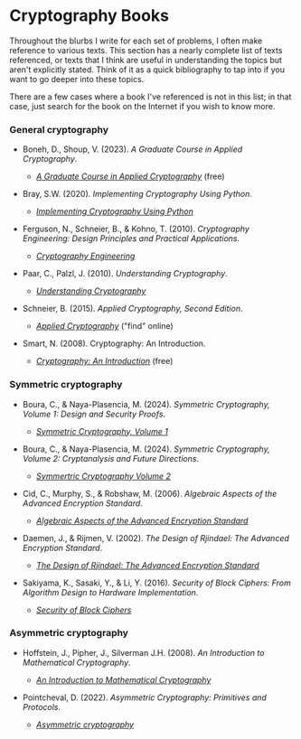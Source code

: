 # Cryptography Books

Throughout the blurbs I write for each set of problems, I often make reference to various texts. This section has a nearly complete list of texts referenced, or texts that I think are useful in understanding the topics but aren't explicitly stated. Think of it as a quick bibliography to tap into if you want to go deeper into these topics.

There are a few cases where a book I've referenced is not in this list; in that case, just search for the book on the Internet if you wish to know more.

### General cryptography

- Boneh, D., Shoup, V. (2023). _A Graduate Course in Applied Cryptography_.
  - [_A Graduate Course in Applied Cryptography_](https://crypto.stanford.edu/~dabo/cryptobook/BonehShoup_0_6.pdf)  (free)

- Bray, S.W. (2020). _Implementing Cryptography Using Python_.
  - [_Implementing Cryptography Using Python_](https://www.wiley.com/en-ca/Implementing+Cryptography+Using+Python-p-9781119612209)
 
- Ferguson, N., Schneier, B., & Kohno, T. (2010). _Cryptography Engineering: Design Principles and Practical Applications._
  - [_Cryptography Engineering_](https://onlinelibrary.wiley.com/doi/book/10.1002/9781118722367)

- Paar, C., Palzl, J. (2010). _Understanding Cryptography_.
  - [_Understanding Cryptography_](https://link.springer.com/book/10.1007/978-3-642-04101-3)

- Schneier, B. (2015). _Applied Cryptography, Second Edition_.
  - [_Applied Cryptography_](https://onlinelibrary.wiley.com/doi/book/10.1002/9781119183471) ("find" online)

- Smart, N. (2008). Cryptography: An Introduction.
  - [_Cryptography: An Introduction_](https://www.cs.umd.edu/~waa/414-F11/IntroToCrypto.pdf) (free)

### Symmetric cryptography

- Boura, C., & Naya-Plasencia, M. (2024). _Symmetric Cryptography, Volume 1: Design and Security Proofs_.
  - [_Symmetric Cryptography, Volume 1_](https://onlinelibrary.wiley.com/doi/book/10.1002/9781394256358)

 
- Boura, C., & Naya-Plasencia, M. (2024). _Symmetric Cryptography, Volume 2: Cryptanalysis and Future Directions_.
  - [_Symmertric Cryptography Volume 2_](https://onlinelibrary.wiley.com/doi/book/10.1002/9781394256327)


- Cid, C., Murphy, S., & Robshaw, M. (2006). _Algebraic Aspects of the Advanced Encryption Standard_.
  - [_Algebraic Aspects of the Advanced Encryption Standard_](https://link.springer.com/book/10.1007/978-0-387-36842-9)


- Daemen, J., & Rijmen, V. (2002). _The Design of Rjindael: The Advanced Encryption Standard_.
  - [_The Design of Rjindael: The Advanced Encryption Standard_](https://link.springer.com/book/10.1007/978-3-662-60769-5)


- Sakiyama, K., Sasaki, Y., & Li, Y. (2016). _Security of Block Ciphers: From Algorithm Design to Hardware Implementation_.
  - [_Security of Block Ciphers_](https://www.wiley.com/en-us/Security+of+Block+Ciphers%3A+From+Algorithm+Design+to+Hardware+Implementation-p-9781118660010)


### Asymmetric cryptography

- Hoffstein, J., Pipher, J., Silverman J.H. (2008). _An Introduction to Mathematical Cryptography_.
  - [_An Introduction to Mathematical Cryptography_](https://link.springer.com/book/10.1007/978-0-387-77993-5)

- Pointcheval, D. (2022). _Asymmetric Cryptography: Primitives and Protocols._
  - [_Asymmetric cryptography_](https://onlinelibrary.wiley.com/doi/book/10.1002/9781394188369)
